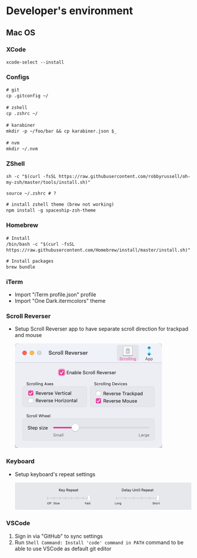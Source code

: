 # Developer's environment
## Mac OS
### XCode
```
xcode-select --install
```

### Configs
```
# git
cp .gitconfig ~/

# zshell
cp .zshrc ~/

# karabiner
mkdir -p ~/foo/bar && cp karabiner.json $_

# nvm
mkdir ~/.nvm
```

### ZShell
```
sh -c "$(curl -fsSL https://raw.githubusercontent.com/robbyrussell/oh-my-zsh/master/tools/install.sh)"
```
```
source ~/.zshrc # ?
```
```
# install zshell theme (brew not working)
npm install -g spaceship-zsh-theme
```

### Homebrew
```
# Install
/bin/bash -c "$(curl -fsSL https://raw.githubusercontent.com/Homebrew/install/master/install.sh)"
```
```
# Install packages
brew bundle
```

### iTerm

- Import "iTerm profile.json" profile
- Import "One Dark.itermcolors" theme

### Scroll Reverser

- Setup Scroll Reverser app to have separate scroll direction for trackpad and mouse

  ![Scroll Reverser settings](./img/scroll-reverser-settings.png)

### Keyboard

- Setup keyboard's repeat settings

  ![Keyboard repeat settings](./img/keyboard-repeat-settings.png)

### VSCode

1. Sign in via "GitHub" to sync settings
2. Run `Shell Command: Install 'code' command in PATH` command to be able to use VSCode as default git editor
